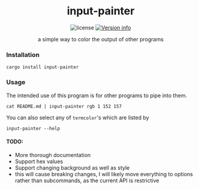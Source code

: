 <div align="center">
  <h1 align="center">input-painter</h1>
  <div display="flex" align="center">
    <img src="https://img.shields.io/crates/l/bat.svg" alt="license">
    <a href="https://crates.io/crates/bat"><img src="https://img.shields.io/crates/v/input-painter.svg?colorB=319e8c" alt="Version info"></a>
  </div>
  <p>a simple way to color the output of other programs</p>
</div>

### Installation

```
cargo install input-painter
```

### Usage

The intended use of this program is for other programs to pipe into them.

```
cat README.md | input-painter rgb 1 152 157
```

You can also select any of `termcolor`'s which are listed by
```
input-painter --help
```

#### TODO:
 - More thorough documentation
 - Support hex values
 - Support changing background as well as style
  - this will cause breaking changes, I will likely move
    everything to options rather than subcommands, as the current
    API is restrictive

